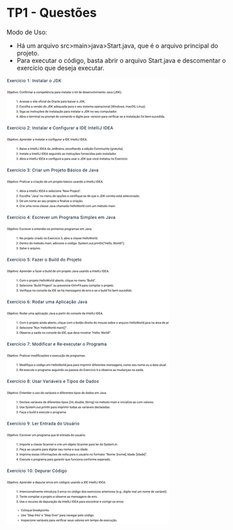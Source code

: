 # TP1 - Questões
Modo de Uso:
- Há um arquivo src>main>java>Start.java, que é o arquivo principal do projeto.
- Para executar o código, basta abrir o arquivo Start.java e descomentar o exercício que deseja executar.

![Descrição](documentos/enunciado_TP1.png)